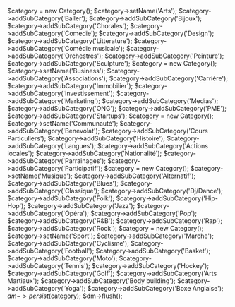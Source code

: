 $category = new Category();
    $category->setName('Arts');
    $category->addSubCategory('Baller');
    $category->addSubCategory('Bijoux');
    $category->addSubCategory('Chorales');
    $category->addSubCategory('Comedie');
    $category->addSubCategory('Design');
    $category->addSubCategory('Litterature');
    $category->addSubCategory('Comédie musicale');
    $category->addSubCategory('Orchestres');
    $category->addSubCategory('Peinture');
    $category->addSubCategory('Sculpture');
    $category = new Category();
    $category->setName('Business');
    $category->addSubCategory('Associations');
    $category->addSubCategory('Carrière');
    $category->addSubCategory('Immobilier');
    $category->addSubCategory('Investissement');
    $category->addSubCategory('Marketing');
    $category->addSubCategory('Medias');
    $category->addSubCategory('ONG');
    $category->addSubCategory('PME');
    $category->addSubCategory('Startups');
    $category = new Category();
    $category->setName('Communauté');
    $category->addSubCategory('Benevolat');
    $category->addSubCategory('Cours Particuliers');
    $category->addSubCategory('Histoire');
    $category->addSubCategory('Langues');
    $category->addSubCategory('Actions locales');
    $category->addSubCategory('Nationalité');
    $category->addSubCategory('Parrainages');
    $category->addSubCategory('Participatif');
    $category = new Category();
    $category->setName('Musique');
    $category->addSubCategory('Alternatif');
    $category->addSubCategory('Blues');
    $category->addSubCategory('Classique');
    $category->addSubCategory('Dj/Dance');
    $category->addSubCategory('Folk');
    $category->addSubCategory('Hip-Hop');
    $category->addSubCategory('Jazz');
    $category->addSubCategory('Opéra');
    $category->addSubCategory('Pop');
    $category->addSubCategory('R&B');
    $category->addSubCategory('Rap');
    $category->addSubCategory('Rock');
    $category = new Category();
    $category->setName('Sport');
    $category->addSubCategory('Marche');
    $category->addSubCategory('Cyclisme');
    $category->addSubCategory('Football');
    $category->addSubCategory('Basket');
    $category->addSubCategory('Moto');
    $category->addSubCategory('Tennis');
    $category->addSubCategory('Hockey');
    $category->addSubCategory('Golf');
    $category->addSubCategory('Arts Martiaux');
    $category->addSubCategory('Body building');
    $category->addSubCategory('Yoga');
    $category->addSubCategory('Boxe Anglaise');
    $dm->persist($category);
    $dm->flush();